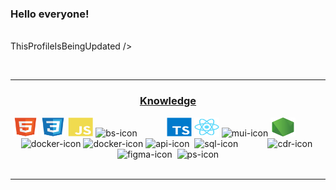 ### Hello everyone!
<br>
ThisProfileIsBeingUpdated />
  
<br><hr>
<div align="center">
  <h3><u>Knowledge</u></h3>
  
  <img height="30" width="40" alt="html-icon" src="https://raw.githubusercontent.com/devicons/devicon/master/icons/html5/html5-original.svg">
  <img height="30" width="40" alt="css-icon" src="https://raw.githubusercontent.com/devicons/devicon/master/icons/css3/css3-original.svg">
  <img height="30" width="40" alt="js-icon"  src="https://raw.githubusercontent.com/devicons/devicon/master/icons/javascript/javascript-plain.svg">
  <img height="29" width="38" alt="bs-icon" src="https://upload.wikimedia.org/wikipedia/commons/thumb/b/b2/Bootstrap_logo.svg/1280px-Bootstrap_logo.svg.png">
  &nbsp&nbsp&nbsp&nbsp&nbsp&nbsp&nbsp&nbsp&nbsp&nbsp
  <img height="30" width="40" alt="ts-icon" src="https://raw.githubusercontent.com/devicons/devicon/master/icons/typescript/typescript-original.svg">
  <img height="30" width="40" alt="react-icon" src="https://raw.githubusercontent.com/devicons/devicon/master/icons/react/react-original.svg">
  <img height="30" width="40" alt="mui-icon" src="https://mui.com/static/logo.png">
  <img height="30" width="40" alt="nodejs-icon" src="https://raw.githubusercontent.com/devicons/devicon/master/icons/nodejs/nodejs-original.svg">
  &nbsp&nbsp&nbsp&nbsp&nbsp&nbsp&nbsp&nbsp&nbsp&nbsp
  <img height="33" width="43" alt="docker-icon" src="https://cdn.worldvectorlogo.com/logos/docker.svg">
  <img height="33" width="43" alt="docker-icon" src="https://upload.wikimedia.org/wikipedia/commons/thumb/9/93/Amazon_Web_Services_Logo.svg/2560px-Amazon_Web_Services_Logo.svg.png">
  <img height="29" width="33" alt="api-icon" src="https://cdn-icons-png.flaticon.com/512/1015/1015474.png?w=826&t=st=1673637496~exp=1673638096~hmac=fec7e9db7a18d6f8f11cbf999082baa6792165c83aad479044a20a60f28eea73">&nbsp
  <img height="33" width="43" alt="sql-icon" src="https://1000logos.net/wp-content/uploads/2020/08/MySQL-Logo.png">
  &nbsp&nbsp&nbsp&nbsp&nbsp&nbsp&nbsp&nbsp&nbsp&nbsp
  <img height="30" width="30" alt="cdr-icon" src="https://seeklogo.com/images/C/coreldraw-2019-logo-73390B2962-seeklogo.com.png">&nbsp
  <img height="30" width="30" alt="figma-icon" src="https://play-lh.googleusercontent.com/efwNlvQ3pch_-hZ9xeHf6YF-f_rHzQQo21IVevPLOxpzSVfxuVKom2_7C6axFbC-3rU">&nbsp
  <img height="30" width="30" alt="ps-icon" src="https://cdn-icons-png.flaticon.com/512/541/541586.png">
  </div><br><hr>
